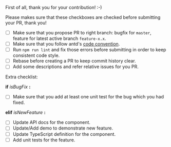 First of all, thank you for your contribution! :-)

Please makes sure that these checkboxes are checked before submitting your PR, thank you!

* [ ] Make sure that you propose PR to right branch: bugfix for `master`, feature for latest active branch `feature-x.x`.
* [ ] Make sure that you follow antd's [code convention](https://github.com/ant-design/ant-design/wiki/Code-convention-for-antd).
* [ ] Run `npm run lint` and fix those errors before submitting in order to keep consistent code style.
* [ ] Rebase before creating a PR to keep commit history clear.
* [ ] Add some descriptions and refer relative issues for you PR.

Extra checklist:

**if** *isBugFix* **:**

  * [ ] Make sure that you add at least one unit test for the bug which you had fixed.

**elif** *isNewFeature* **:**

  * [ ] Update API docs for the component.
  * [ ] Update/Add demo to demonstrate new feature.
  * [ ] Update TypeScript definition for the component.
  * [ ] Add unit tests for the feature.
